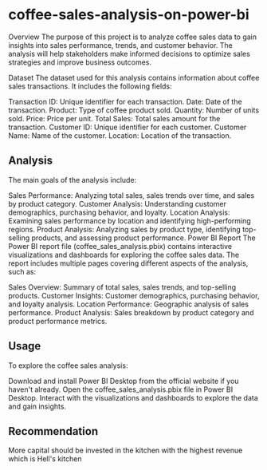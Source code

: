 # coffee-sales-analysis-on-power-bi
Overview
The purpose of this project is to analyze coffee sales data to gain insights into sales performance, trends, and customer behavior. The analysis will help stakeholders make informed decisions to optimize sales strategies and improve business outcomes.

Dataset
The dataset used for this analysis contains information about coffee sales transactions. It includes the following fields:

Transaction ID: Unique identifier for each transaction.
Date: Date of the transaction.
Product: Type of coffee product sold.
Quantity: Number of units sold.
Price: Price per unit.
Total Sales: Total sales amount for the transaction.
Customer ID: Unique identifier for each customer.
Customer Name: Name of the customer.
Location: Location of the transaction.

## Analysis
The main goals of the analysis include:

Sales Performance: Analyzing total sales, sales trends over time, and sales by product category.
Customer Analysis: Understanding customer demographics, purchasing behavior, and loyalty.
Location Analysis: Examining sales performance by location and identifying high-performing regions.
Product Analysis: Analyzing sales by product type, identifying top-selling products, and assessing product performance.
Power BI Report
The Power BI report file (coffee_sales_analysis.pbix) contains interactive visualizations and dashboards for exploring the coffee sales data. The report includes multiple pages covering different aspects of the analysis, such as:

Sales Overview: Summary of total sales, sales trends, and top-selling products.
Customer Insights: Customer demographics, purchasing behavior, and loyalty analysis.
Location Performance: Geographic analysis of sales performance.
Product Analysis: Sales breakdown by product category and product performance metrics.

## Usage
To explore the coffee sales analysis:

Download and install Power BI Desktop from the official website if you haven't already.
Open the coffee_sales_analysis.pbix file in Power BI Desktop.
Interact with the visualizations and dashboards to explore the data and gain insights.

## Recommendation
More capital should be invested in the kitchen with the highest revenue which is Hell's kitchen
